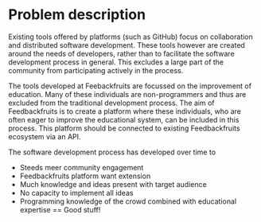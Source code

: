 # Problem description
Existing tools offered by platforms (such as GitHub) focus on collaboration and distributed software development. These tools however are created around the needs of developers, rather than to facilitate the software development process in general. This excludes a large part of the community from participating actively in the process. 

The tools developed at Feebackfruits are focussed on the improvement of education. Many of these individuals are non-programmers and thus are excluded from the traditional development process. The aim of Feedbackfruits is to create a platform where these individuals, who are often eager to improve the educational system, can be included in this process. This platform should be connected to existing Feedbackfruits ecosystem via an API.

The software development process has developed over time to 
- Steeds meer community engagement
- Feedbackfruits platform want extension
- Much knowledge and ideas present with target audience
- No capacity to implement all ideas
- Programming knowledge of the crowd combined with educational expertise == Good stuff!